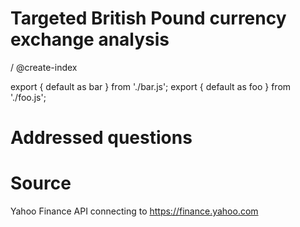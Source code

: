 # Targeted British Pound currency exchange analysis 
/ @create-index

export { default as bar } from './bar.js';
export { default as foo } from './foo.js';

# Addressed questions

# Source
Yahoo Finance API connecting to https://finance.yahoo.com
